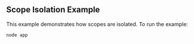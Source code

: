 ## Scope Isolation Example
This example demonstrates how scopes are isolated. To run the example:

```
node app
```
